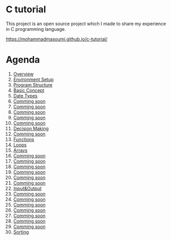 # C tutorial

This project is an open source project which I made to share my experience in C programming language. 

https://mohammadmasoumi.github.io/c-tutorial/

# Agenda

1. [Overview][1]
2. [Environment Setup][2]
3. [Program Structure][3]
4. [Basic Concept][4]
5. [Date Types][5]
6. [Comming soon][6]
7. [Comming soon][7]
8. [Comming soon][8]
9. [Comming soon][9]
10. [Comming soon][10]
11. [Decision Making][11]
12. [Comming soon][12]
13. [Functions][13]
14. [Loops][14]
15. [Arrays][15]
16. [Comming soon][16]
17. [Comming soon][17]
18. [Comming soon][18]
19. [Comming soon][19]
20. [Comming soon][20]
21. [Comming soon][21]
22. [Input&Output][22]
23. [Comming soon][23]
24. [Comming soon][24]
25. [Comming soon][25]
26. [Comming soon][26]
27. [Comming soon][27]
28. [Comming soon][28]
29. [Comming soon][29]
30. [Sorting][30]




[1]: https://github.com/mohammadmasoumi/c-tutorial/tree/master/tutorial/01_Overview
[2]: https://github.com/mohammadmasoumi/c-tutorial/tree/master/tutorial
[3]: https://github.com/mohammadmasoumi/c-tutorial/tree/master/tutorial
[4]: https://github.com/mohammadmasoumi/c-tutorial/tree/master/tutorial
[5]: https://github.com/mohammadmasoumi/c-tutorial/tree/master/tutorial
[6]: https://github.com/mohammadmasoumi/c-tutorial/tree/master/tutorial
[7]: https://github.com/mohammadmasoumi/c-tutorial/tree/master/tutorial
[8]: https://github.com/mohammadmasoumi/c-tutorial/tree/master/tutorial
[9]: https://github.com/mohammadmasoumi/c-tutorial/tree/master/tutorial
[10]: https://github.com/mohammadmasoumi/c-tutorial/tree/master/tutorial
[11]: https://github.com/mohammadmasoumi/c-tutorial/tree/master/tutorial/11_Decision%20Making
[12]: https://github.com/mohammadmasoumi/c-tutorial/tree/master/tutorial
[13]: https://github.com/mohammadmasoumi/c-tutorial/tree/master/tutorial/13_Functions
[14]: https://github.com/mohammadmasoumi/c-tutorial/tree/master/tutorial/14_Loops
[15]: https://github.com/mohammadmasoumi/c-tutorial/tree/master/tutorial/15_Arrays
[16]: https://github.com/mohammadmasoumi/c-tutorial/tree/master/tutorial
[17]: https://github.com/mohammadmasoumi/c-tutorial/tree/master/tutorial
[18]: https://github.com/mohammadmasoumi/c-tutorial/tree/master/tutorial
[19]: https://github.com/mohammadmasoumi/c-tutorial/tree/master/tutorial
[20]: https://github.com/mohammadmasoumi/c-tutorial/tree/master/tutorial
[21]: https://github.com/mohammadmasoumi/c-tutorial/tree/master/tutorial
[22]: https://github.com/mohammadmasoumi/c-tutorial/tree/master/tutorial/22_Input%26Output
[23]: https://github.com/mohammadmasoumi/c-tutorial/tree/master/tutorial
[24]: https://github.com/mohammadmasoumi/c-tutorial/tree/master/tutorial
[25]: https://github.com/mohammadmasoumi/c-tutorial/tree/master/tutorial
[26]: https://github.com/mohammadmasoumi/c-tutorial/tree/master/tutorial
[27]: https://github.com/mohammadmasoumi/c-tutorial/tree/master/tutorial
[28]: https://github.com/mohammadmasoumi/c-tutorial/tree/master/tutorial
[29]: https://github.com/mohammadmasoumi/c-tutorial/tree/master/tutorial
[30]: https://github.com/mohammadmasoumi/c-tutorial/tree/master/tutorial/30_Sorting


